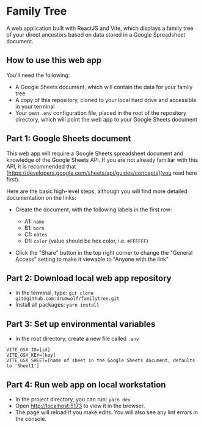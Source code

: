 # Family Tree

A web application built with ReactJS and Vite, which displays a family tree of your direct ancestors based on data stored in a Google Spreadsheet document.

## How to use this web app

You'll need the following:
- A Google Sheets document, which will contain the data for your family tree
- A copy of this repository, cloned to your local hard drive and accessible in your terminal
- Your own `.env` configuration file, placed in the root of the repository directory, which will point the web app to your Google Sheets document

## Part 1: Google Sheets document

This web app will require a Google Sheets spreadsheet document and knowledge of the Google Sheets API.  If you are not already familiar with this API,
it is recommended that [https://developers.google.com/sheets/api/guides/concepts](you read here first).  

Here are the basic high-level steps, although you will find more detailed documentation on the links:

- Create the document, with the following labels in the first row:
  - A1: `name`
  - B1: `born`
  - C1: `notes`
  - D1: `color` (value should be hex color, i.e. `#FFFFFF`)
    
- Click the "Share" button in the top right corner to change the "General Access" setting to make it viewable to "Anyone with the link"

## Part 2: Download local web app repository

- In the terminal, type: `git clone git@github.com:drumwolf/familytree.git`
- Install all packages:  `yarn install`

## Part 3: Set up environmental variables

- In the root directory, create a new file called `.env`

```
VITE_GSX_ID=[id]
VITE_GSX_KEY=[key]
VITE_GSX_SHEET=[name of sheet in the Google Sheets document, defaults to 'Sheet1']
```

## Part 4: Run web app on local workstation

- In the project directory, you can run: `yarn dev`
- Open [http://localhost:5173](http://localhost:5173) to view it in the browser.
- The page will reload if you make edits.  You will also see any lint errors in the console.
